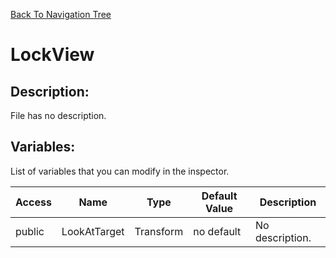 [Back To Navigation Tree](https://wesleywh.github.io/GameDevRepo/docs/navigation.html)
# LockView

## Description:
File has no description.

## Variables:
List of variables that you can modify in the inspector.

|Access|Name|Type|Default Value|Description|
|---|---|---|---|---|
|public|LookAtTarget|Transform|no default|No description.|
